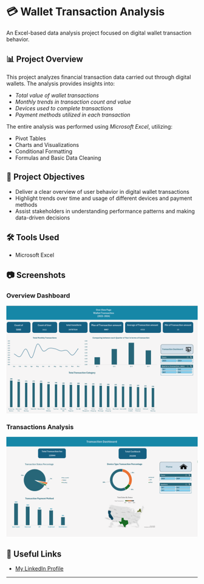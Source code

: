 # 💳 Wallet Transaction Analysis

An Excel-based data analysis project focused on digital wallet transaction behavior.

## 📊 Project Overview

This project analyzes financial transaction data carried out through digital wallets. The analysis provides insights into:

- *Total value of wallet transactions*
- *Monthly trends in transaction count and value*
- *Devices used to complete transactions*
- *Payment methods utilized in each transaction*

The entire analysis was performed using *Microsoft Excel*, utilizing:

- Pivot Tables  
- Charts and Visualizations  
- Conditional Formatting  
- Formulas and Basic Data Cleaning

## 🎯 Project Objectives

- Deliver a clear overview of user behavior in digital wallet transactions
- Highlight trends over time and usage of different devices and payment methods
- Assist stakeholders in understanding performance patterns and making data-driven decisions

## 🛠 Tools Used

- Microsoft Excel

## 📷 Screenshots
### Overview Dashboard
![image alt](https://github.com/Minaashak/Wallet-Transactions-/blob/main/digital_wallet_transactions%2001.png?raw=true)

### Transactions Analysis

![image alt](https://github.com/Minaashak/Wallet-Transactions-/blob/main/digital_wallet_transactions%2002.png?raw=true)

## 📎 Useful Links

- [My LinkedIn Profile](https://www.linkedin.com/in/mina-ishak-8591a6219) 

---
